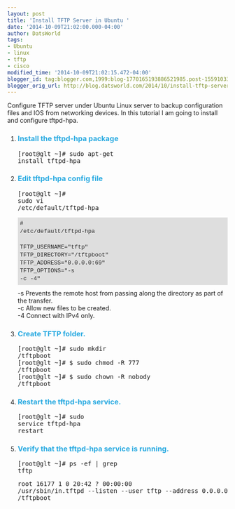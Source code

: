 ```yaml
---
layout: post
title: 'Install TFTP Server in Ubuntu '
date: '2014-10-09T21:02:00.000-04:00'
author: DatsWorld
tags:
- Ubuntu
- linux
- tftp
- cisco
modified_time: '2014-10-09T21:02:15.472-04:00'
blogger_id: tag:blogger.com,1999:blog-1770165193886521985.post-1559103359176289543
blogger_orig_url: http://blog.datsworld.com/2014/10/install-tftp-server-in-ubuntu.html
---
```


Configure TFTP server under Ubuntu Linux server to backup configuration files and IOS from networking devices. In this tutorial I am going to install and configure tftpd-hpa. <br /><ol><li><h3><span style="color: #29aae1;">Install the tftpd-hpa package</span></h3></li><pre class="pre1">[root@glt ~]# sudo apt-get install tftpd-hpa</pre><li><h3><span style="color: #29aae1;">Edit tftpd-hpa config file</span></h3></li><pre class="pre1">[root@glt ~]# sudo vi /etc/default/tftpd-hpa</pre><code class="codeblock" style="background-color: #dedede; border: 0px solid rgb(85, 153, 102); color: #242424; display: block; font-family: Courier; font-size: small; line-height: 18px; margin: 0.75em 0px; padding: 5px;"># /etc/default/tftpd-hpa<br /><br />TFTP_USERNAME="tftp"<br />TFTP_DIRECTORY="/tftpboot"<br />TFTP_ADDRESS="0.0.0.0:69"<br />TFTP_OPTIONS="-s -c -4"<br /></code>-s Prevents the remote host from passing along the directory as part of the transfer.<br />-c Allow new files to be created.<br />-4 Connect with IPv4 only.<br /><li><h3><span style="color: #29aae1;">Create TFTP folder.</span></h3></li><pre class="pre1">[root@glt ~]# sudo mkdir /tftpboot<br />[root@glt ~]# $ sudo chmod -R 777 /tftpboot<br />[root@glt ~]# $ sudo chown -R nobody /tftpboot<br /></pre><li><h3><span style="color: #29aae1;">Restart the tftpd-hpa service.</span></h3></li><pre class="pre1">[root@glt ~]# sudo service tftpd-hpa restart</pre><li><h3><span style="color: #29aae1;">Verify that the tftpd-hpa service is running.</span></h3></li><pre class="pre1">[root@glt ~]# ps -ef | grep tftp</pre><pre class="pre1">root     16177     1  0 20:42 ?        00:00:00 /usr/sbin/in.tftpd --listen --user tftp --address 0.0.0.0:69 -s -c -4 /tftpboot</pre></ol><br />